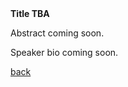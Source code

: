 <div class="abstract">
<strong>Title TBA</strong>
<p align="justify">Abstract coming soon.</p>  
</div>

<!-- [Readings for this lecture](readings#lecture-3) -->

<!-- ![Hadi Esmaeilzadeh](/assets/img/hadi_esmaeilzadeh.jpg) -->

<p align="justify">Speaker bio coming soon.</p>

[back](./)
